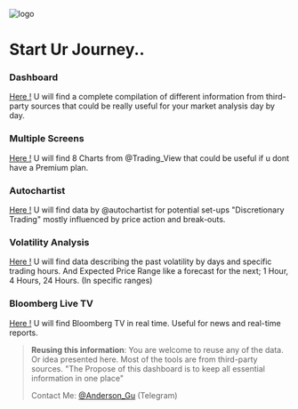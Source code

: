 ![logo](https://anderson-algo.github.io/Images/ANDERSON%20-%20FX%20DASHBOARD.png "Logo")

# Start Ur Journey..

### Dashboard

[Here !](http://Anderson-ALGO.github.io/dashboard.html) U will find a complete compilation of different information from third-party sources that could be really useful for your market analysis day by day.

### Multiple Screens

[Here !](http://Anderson-ALGO.github.io/multiple-screens.html) U will find 8 Charts from @Trading_View that could be useful if u dont have a Premium plan.

### Autochartist

[Here !](http://Anderson-ALGO.github.io/autochartist.html) U will find data by @autochartist for potential set-ups "Discretionary Trading" mostly influenced by price action and break-outs.

### Volatility Analysis

[Here !](http://Anderson-ALGO.github.io/volatility.html) U will find data describing the past volatility by days and specific trading hours. And Expected Price Range like a forecast for the next; 1 Hour, 4 Hours, 24 Hours. (In specific ranges)

### Bloomberg Live TV

[Here !](http://Anderson-ALGO.github.io/bloomberg.html) U will find Bloomberg TV in real time. Useful for news and real-time reports.


> **Reusing this information**: You are welcome to reuse any of the data. Or idea presented here. Most of the tools are from third-party sources. "The Propose of this dashboard is to keep all essential information in one place"
>
> Contact Me: [@Anderson_Gu](https://t.me/Anderson_Gu) (Telegram)
